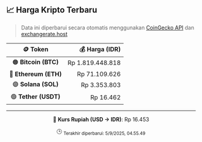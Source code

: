 

<!-- HARGA_KRIPTO -->
## 📈 Harga Kripto Terbaru

> Data ini diperbarui secara otomatis menggunakan [CoinGecko API](https://www.coingecko.com/) dan [exchangerate.host](https://exchangerate.host/)

<div align="center">

| 🪙 Token | 💰 Harga (IDR) |
|:------:|---------------:|
| 🟠 **Bitcoin (BTC)**   | Rp 1.819.448.818 |
| 🔵 **Ethereum (ETH)**  | Rp 71.109.626 |
| 🟣 **Solana (SOL)**    | Rp 3.353.803 |
| 🟢 **Tether (USDT)**   | Rp 16.462 |

---

💱 **Kurs Rupiah (USD → IDR)**: Rp 16.453

🕒 <sub>Terakhir diperbarui: 5/9/2025, 04.55.49</sub>

</div>
<!-- /HARGA_KRIPTO -->